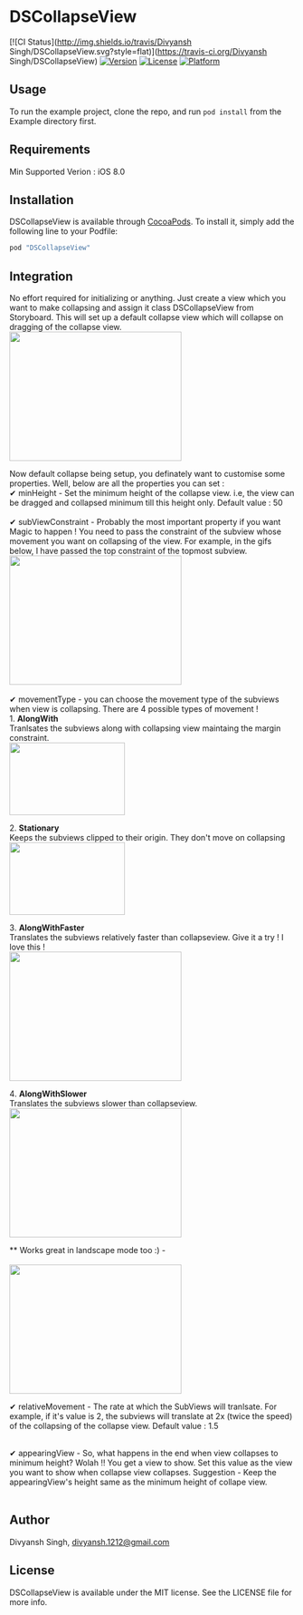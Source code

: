 # DSCollapseView

[![CI Status](http://img.shields.io/travis/Divyansh Singh/DSCollapseView.svg?style=flat)](https://travis-ci.org/Divyansh Singh/DSCollapseView)
[![Version](https://img.shields.io/cocoapods/v/DSCollapseView.svg?style=flat)](http://cocoapods.org/pods/DSCollapseView)
[![License](https://img.shields.io/cocoapods/l/DSCollapseView.svg?style=flat)](http://cocoapods.org/pods/DSCollapseView)
[![Platform](https://img.shields.io/cocoapods/p/DSCollapseView.svg?style=flat)](http://cocoapods.org/pods/DSCollapseView)

## Usage

To run the example project, clone the repo, and run `pod install` from the Example directory first.

## Requirements

Min Supported Verion : iOS 8.0

## Installation

DSCollapseView is available through [CocoaPods](http://cocoapods.org). To install
it, simply add the following line to your Podfile:

```ruby
pod "DSCollapseView"
```
## Integration

No effort required for initializing or anything. Just create a view which you want to make collapsing and assign it class DSCollapseView from Storyboard. This will set up a default collapse view which will collapse on dragging of the collapse view.
<br>
<img src="https://github.com/vipu1212/DSCollapseView/blob/master/simpleView.png" style="width:304px;height:228px;">
<br>

Now default collapse being setup, you definately want to customise some properties. Well, below are all the properties you can set :<br>
✔ minHeight - Set the minimum height of the collapse view. i.e, the view can be dragged and collapsed minimum till this height only. Default value : 50 <br><br> 
✔ subViewConstraint - Probably the most important property if you want Magic to happen ! You need to pass the constraint of the subview whose movement you want on collapsing of the view. For example, in the gifs below, I have passed the top constraint of the topmost subview. <br>
<img src="https://github.com/vipu1212/DSCollapseView/blob/master/constraint.png" style="width:304px;height:228px;">
<br><br>
✔ movementType - you can choose the movement type of the subviews when view is collapsing. There are 4 possible types of movement !
<br> 
1️. <b> AlongWith </b> <br>
Tranlsates the subviews along with collapsing view maintaing the margin constraint.
<br><img src="https://media.giphy.com/media/KnG4wDJFQRVAI/giphy.gif"  style="width:204px;height:128px;"><br>

2️. <b> Stationary </b> <br>
 Keeps the subviews clipped to their origin. They don't move on collapsing 
<br><img src="https://media.giphy.com/media/L5BNZiIyPu0Jq/giphy.gif" style="width:204px;height:128px;"><br>

3️. <b> AlongWithFaster </b> <br>
  Translates the subviews relatively faster than collapseview. Give it a try ! I love this !
<br><img src="https://media.giphy.com/media/Z9H00RMBqaKS4/giphy.gif" style="width:304px;height:228px;"><br>

4️. <b> AlongWithSlower </b> <br>
Translates the subviews slower than collapseview. 
<br><img src="https://media.giphy.com/media/OEVq0b8lsTKXm/giphy.gif" style="width:304px;height:228px;"><br>

** Works great in landscape mode too :) -  
<br><img src="https://media.giphy.com/media/tkXY6SXc8iwCs/giphy.gif" style="width:304px;height:228px;"><br>

✔ relativeMovement - The rate at which the SubViews will tranlsate. For example, if it's value is 2, the subviews will translate at 2x (twice the speed) of the collapsing of the collapse view. Default value : 1.5 <br><br>

✔ appearingView - So, what happens in the end when view collapses to minimum height? Wolah !! You get a view to show. Set this value as the view you want to show when collapse view collapses. Suggestion - Keep the appearingView's height same as the minimum height of collape view.<br><br>

## Author

Divyansh Singh, divyansh.1212@gmail.com

## License

DSCollapseView is available under the MIT license. See the LICENSE file for more info.
